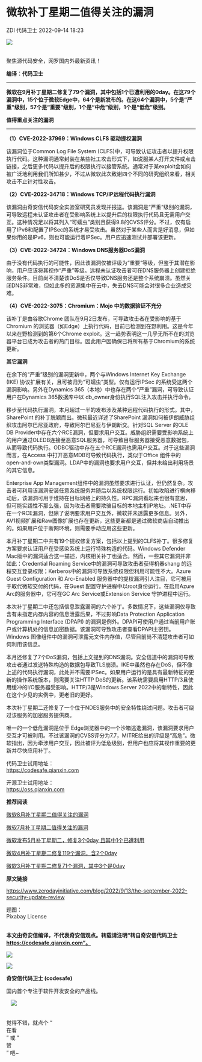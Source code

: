 #  微软补丁星期二值得关注的漏洞   
ZDI  代码卫士   2022-09-14 18:23  
  
![](https://mmbiz.qpic.cn/mmbiz_gif/Az5ZsrEic9ot90z9etZLlU7OTaPOdibteeibJMMmbwc29aJlDOmUicibIRoLdcuEQjtHQ2qjVtZBt0M5eVbYoQzlHiaw/640?wx_fmt=gif "")  
  
   
聚焦源代码安全，网罗国内外最新资讯！  
  
**编译：代码卫士**  
  
****  
**微软在9月补丁星期二修复了79个漏洞，其中包括1个已遭利用的0day。在这79个漏洞中，15个位于微软Edge中，64个是新发布的。在这64个漏洞中，5个是“严重”级别，57个是“重要”级别，1个是“中危”级别，1个是“低危”级别。**  
  
  
**值得重点关注的漏洞**  
  
****  
**（1）****CVE-2022-37969****：Windows CLFS 驱动提权漏洞**  
  
该漏洞位于Common Log File System (CLFS)中，可导致认证攻击者以提升权限执行代码。这种漏洞通常封装在某些社工攻击形式下，如说服某人打开文件或点击链接，之后更多代码以提升后的权限执行以接管系统。通常对于某exploit会如何被广泛地利用我们所知甚少，不过从微软此次致谢四个不同的研究组织来看，相关攻击不止针对性攻击。  
  
**（2）****CVE-2022-34718****：Windows TCP/IP远程代码执行漏洞**  
  
该漏洞由奇安信代码安全实验室研究员发现并报送。该漏洞是“严重”级别的漏洞，可导致远程未认证攻击者在受影响系统上以提升后的权限执行代码且无需用户交互。这种情况足以将其列入“可蠕虫”类别且获得9.8的CVSS评分。不过，仅有启用了IPv6和配置了IPSec的系统才易受攻击。虽然对于某些人而言是好消息，但如果你用的是IPv6，则也可能运行着IPSec。用户应迅速测试并部署该更新。  
  
**（3）****CVE-2022-34724****：Windows DNS服务器DoS漏洞**  
  
由于没有代码执行的可能性，因此该漏洞仅被评级为“重要”等级，但鉴于其潜在影响，用户应该将其视作“严重”等级。远程未认证攻击者可在DNS服务器上创建拒绝服务条件。目前尚不清楚该DoS是否仅导致DNS服务还是整个系统崩溃。虽然关闭DNS非常难，但如此多的资源集中在云中，失去DNS可能会对很多企业造成灾难。  
  
**（4）****CVE-2022-3075****：Chromium：Mojo 中的数据验证不充分**  
  
该补丁是由谷歌Chrome 团队在9月2日发布，可导致攻击者在受影响的基于 Chromium 的浏览器（如Edge）上执行代码，目前已检测到在野利用。这是今年以来在野检测到的第6个Chrome exploit。这一趋势表明这一几乎无所不在的浏览器平台已成为攻击者的热门目标。因此用户因确保已将所有基于Chromium的系统更新。  
  
  
**其它漏洞**  
  
  
在余下的“严重”级别的漏洞更新中，两个与Windows Internet Key Exchange (IKE) 协议扩展有关，且可被归为“可蠕虫”类型。仅有运行IPSec 的系统受这两个漏洞影响。另外在Dynamics 365（本地）中也存在两个“严重”漏洞，可导致认证用户在Dynamics 365数据库中以 db_owner身份执行SQL注入攻击并执行命令。  
  
移步至代码执行漏洞，本月超过一半的发布涉及某种远程代码执行的形式。其中，SharePoint 的补丁脱颖而出。微软最近详述了SharePoint 漏洞如何被伊朗威胁组织攻击阿尔巴尼亚政府，导致阿尔巴尼亚与伊朗断交。针对SQL Server 的OLE DB Provider中存在六个RCE漏洞，但要求用户交互。威胁组织需要受影响系统上的用户通过OLEDB连接至恶意SQL服务器，可导致目标服务器接受恶意数据包，从而导致代码执行。ODBC驱动中存在五个RCE漏洞也需用户交互。对于这些漏洞而言，在Access 中打开恶意MDB可导致代码执行，类似于Office 组件中的open-and-own类型漏洞。LDAP中的漏洞也要求用户交互，但并未给出利用场景的其它信息。  
  
Enterprise App Management组件中的漏洞虽然要求进行认证，但仍然复杂。攻击者可利用该漏洞安装任意系统服务并随后以系统权限运行。初始攻陷进行横向移动后，该漏洞可用于维持在目标网络上的持久性。RPC漏洞看起来也很有意思，但可能实践性不那么强，因为攻击者需要欺骗目标的本地主机IP地址。.NET中存在一个RCE漏洞，但除了说明要求用户交互外，微软并未透露更多信息。另外，AV1视频扩展和Raw图像扩展也存在更新，这些更新都是通过微软商店自动推出的。如果用户位于断网环境，则需要手动应用这些更新。  
  
本月补丁星期二中共有19个提权修复方案，包括以上提到的CLFS补丁。很多修复方案要求认证用户在受感染系统上运行特殊构造的代码。Windows Defender Mac版中的漏洞适合这一描述，内核相关补丁也适合。然而，一些其它漏洞并非如此：Credential Roaming Service中的漏洞可导致攻击者获得机器shang 的远程交互登录权限；Kerberos中的漏洞可导致系统权限但利用可能性不大。Azure Guest Configuration 和 Arc-Enabled 服务器中的提权漏洞引人注目，它可被用于取代微软交付的代码，在Guest 配置守护进程中以root身份运行。在启用Azure Arc的服务器中，它可在GC Arc Service或Extension Service 守护进程中运行。  
  
本次补丁星期二中还包括信息泄露漏洞的六个补丁。多数情况下，这些漏洞仅导致含有未指定内存内容的信息泄露后果，不过影响Data Protection Application Programming Interface (DPAPI) 的漏洞是例外。DPAPI可使用户通过当前用户账户或计算机处的信息加密数据。该漏洞可导致攻击者查看DPAPI主密钥。Windows 图像组件中的漏洞可泄露元文件内存值，尽管目前尚不清楚攻击者可如何利用该信息。  
  
本月还修复了7个DoS漏洞，包括上文提到的DNS漏洞。安全信道中的漏洞可导致攻击者通过发送特殊构造的数据包导致TLS崩溃。IKE中虽然也存在DoS，但不像上述的代码执行漏洞，此处并不需要IPSec。如果用户运行的是具有最新特征的更新的操作系统版本，则需要关注HTTP DoS的更新。该系统需要启用HTTP/3且使用缓冲的I/O服务器受影响。HTTP/3是Windows Server 2022中的新特性，因此在这个少见的实例中，更老旧的更好。  
  
本次补丁星期二还修复了一个位于NDES服务中的安全特性绕过问题。攻击者可绕过该服务的加密服务提供商。  
  
唯一的一个低危漏洞是位于 Edge浏览器中的一个沙箱逃逸漏洞，该漏洞要求用户交互才可被利用。不过该漏洞的CVSS评分为7.7，MITRE给出的评级是“高危”。微软指出，因为牵涉用户交互，因此被评为低危级别，但用户也应将其视作重要的更新并尽快应用补丁。  
  
  
  
代码卫士试用地址：  
https://codesafe.qianxin.com  
  
开源卫士试用地址：  
https://oss.qianxin.com  
  
  
  
  
  
  
  
  
  
  
  
  
**推荐阅读**  
  
[微软8月补丁星期二值得关注的漏洞](http://mp.weixin.qq.com/s?__biz=MzI2NTg4OTc5Nw==&mid=2247513509&idx=1&sn=c222f6806ed4edacc8781e1a609364f1&chksm=ea9484cfdde30dd92e0cb403290f959ddd240d94726c9b06e4e39b4c1986ae00a0423ffdd795&scene=21#wechat_redirect)  
  
  
[微软7月补丁星期二值得关注的漏洞](http://mp.weixin.qq.com/s?__biz=MzI2NTg4OTc5Nw==&mid=2247512863&idx=4&sn=c1a2f6c19dc55f28d5d1fffa89856603&chksm=ea948275dde30b6397429c6b8d332dde9bc78796c560dc89a8bb1980bf8529753fb003834d0f&scene=21#wechat_redirect)  
  
  
[微软发布5月补丁星期二，修复3个0day 且其中1个已遭利用](http://mp.weixin.qq.com/s?__biz=MzI2NTg4OTc5Nw==&mid=2247511765&idx=2&sn=b99fdd0a3b0bac32aa99cb67c1e0e960&chksm=ea949fbfdde316a964bdc0f19b319726b074bd9786990ab3462d6902d0d05c28778d0e5a1df4&scene=21#wechat_redirect)  
  
  
[微软4月补丁星期二修复119个漏洞，含2个0day](http://mp.weixin.qq.com/s?__biz=MzI2NTg4OTc5Nw==&mid=2247511336&idx=1&sn=052c86709c4ddbf95f813c02e608dcdc&chksm=ea949c42dde315546c695a8137e97da6f7cde2c0e65f5c9c74129b2784ba7556109bdd14a192&scene=21#wechat_redirect)  
  
  
[微软3月补丁星期二修复71个漏洞，其中3个是0day](http://mp.weixin.qq.com/s?__biz=MzI2NTg4OTc5Nw==&mid=2247510841&idx=3&sn=18155e4ce82983aff12b08590e729720&chksm=ea949a53dde313454c8cde706061d9f5a5aeb91deda276ae576e1f44dcaac076cd7a5d97b4db&scene=21#wechat_redirect)  
  
  
  
  
**原文链接**  
  
https://www.zerodayinitiative.com/blog/2022/9/13/the-september-2022-security-update-review  
  
  
题图：  
Pixabay License  
‍  
  
  
  
**本文由奇安信编译，不代表奇安信观点。转载请注明“转自奇安信代码卫士 https://codesafe.qianxin.com”。**  
  
  
  
  
![](https://mmbiz.qpic.cn/mmbiz_jpg/oBANLWYScMSf7nNLWrJL6dkJp7RB8Kl4zxU9ibnQjuvo4VoZ5ic9Q91K3WshWzqEybcroVEOQpgYfx1uYgwJhlFQ/640?wx_fmt=jpeg "")  
  
![](https://mmbiz.qpic.cn/mmbiz_jpg/oBANLWYScMSN5sfviaCuvYQccJZlrr64sRlvcbdWjDic9mPQ8mBBFDCKP6VibiaNE1kDVuoIOiaIVRoTjSsSftGC8gw/640?wx_fmt=jpeg "")  
  
**奇安信代码卫士 (codesafe)**  
  
国内首个专注于软件开发安全的产品线。  
  
   ![](https://mmbiz.qpic.cn/mmbiz_gif/oBANLWYScMQ5iciaeKS21icDIWSVd0M9zEhicFK0rbCJOrgpc09iaH6nvqvsIdckDfxH2K4tu9CvPJgSf7XhGHJwVyQ/640?wx_fmt=gif "")  
  
   
觉得不错，就点个 “  
在看  
” 或 "  
赞  
” 吧~  
